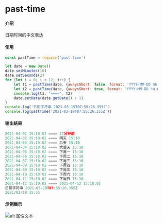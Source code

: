 # past-time

#### 介绍
日期时间的中文表达

#### 使用
```javascript
const pastTime = require('past-time')

let date = new Date()
date.setMinutes(10)
date.setSeconds(2)
for (let i = 0; i < 12; i++) {
    let t1 = pastTime(date, {awaysShort: false, format: 'YYYY-MM-DD hh:mm:ss'})
    let t2 = pastTime(date, {awaysShort: true, format: 'YYYY-MM-DD hh:mm:ss'})
    console.log(t1, '====', t2)
    date.setDate(date.getDate() + 1)
}
console.log('日期字符串 2021-03-19T07:55:26.355Z')
console.log(pastTime('2021-03-19T07:55:26.355Z'))
```
#### 输出结果

```javascript
2021-04-01 15:10:02 ==== 17分钟前
2021-04-02 15:10:02 ==== 明天 15:10
2021-04-03 15:10:02 ==== 后天 15:10
2021-04-04 15:10:02 ==== 大后天 15:10
2021-04-05 15:10:02 ==== 下周一 15:10
2021-04-06 15:10:02 ==== 下周二 15:10
2021-04-07 15:10:02 ==== 下周三 15:10
2021-04-08 15:10:02 ==== 下周四 15:10
2021-04-09 15:10:02 ==== 下周五 15:10
2021-04-10 15:10:02 ==== 下周六 15:10
2021-04-11 15:10:02 ==== 下周日 15:10
2021-04-12 15:10:02 ==== 2021-04-12 15:10:02
日期字符串 2021-03-19T07:55:26.355Z
2021/03/19 15:55
```

#### 示例展示
![alt 属性文本](https://tangshi-1251196292.file.myqcloud.com/qrcode-tangshi.jpg)